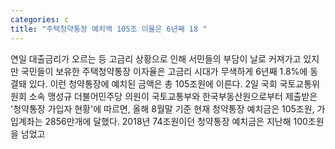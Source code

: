 ```yaml
---
categories: c
title: "주택청약통장 예치액 105조 이율은 6년째 18 "
---
```

연일 대출금리가 오르는 등 고금리 상황으로 인해 서민들의 부담이 날로 커져가고 있지만 국민들이 보유한 주택청약통장 이자율은 고금리 시대가 무색하게 6년째 1.8%에 동결돼 있다. 이런 청약통장에 예치된 금액은 총 105조원에 이른다. 2일 국회 국토교통위원회 소속 맹성규 더불어민주당 의원이 국토교통부와 한국부동산원으로부터 제출받은 &#39;청약통장 가입자 현황&#39;에 따르면, 올해 8월말 기준 현재 청약통장 예치금은 105조원, 가입계좌는 2856만개에 달했다. 2018년 74조원이던 청약통장 예치금은 지난해 100조원을 넘었고
